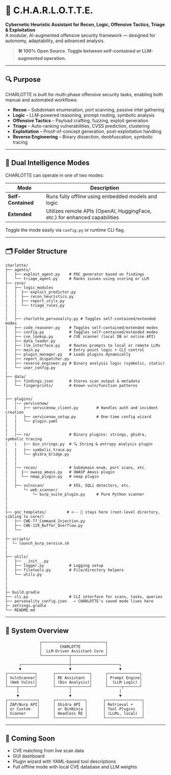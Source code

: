 # 🧠 C.H.A.R.L.O.T.T.E.

**Cybernetic Heuristic Assistant for Recon, Logic, Offensive Tactics, Triage & Exploitation**  
A modular, AI-augmented offensive security framework — designed for autonomy, adaptability, and advanced analysis.

> **🛠️ 100% Open Source. Toggle between self-contained or LLM-augmented operation.**

---

## 🔍 Purpose

CHARLOTTE is built for multi-phase offensive security tasks, enabling both manual and automated workflows:

- **Recon** – Subdomain enumeration, port scanning, passive intel gathering  
- **Logic** – LLM-powered reasoning, prompt routing, symbolic analysis  
- **Offensive Tactics** – Payload crafting, fuzzing, exploit generation  
- **Triage** – Auto-ranking vulnerabilities, CVSS prediction, clustering  
- **Exploitation** – Proof-of-concept generation, post-exploitation handling  
- **Reverse Engineering** – Binary dissection, deobfuscation, symbolic tracing

---

## 🧬 Dual Intelligence Modes

CHARLOTTE can operate in one of two modes:

| Mode               | Description                                                                 |
|--------------------|-----------------------------------------------------------------------------|
| **Self-Contained** | Runs fully offline using embedded models and logic                          |
| **Extended**       | Utilizes remote APIs (OpenAI, HuggingFace, etc.) for enhanced capabilities |

Toggle the mode easily via `config.py` or runtime CLI flag.

---

## 🗂️ Folder Structure

```plaintext
charlotte/
├── agents/
│   ├── exploit_agent.py    # POC generator based on findings
│   └── triage_agent.py     # Ranks issues using scoring or LLM
├── core/
|   ├── logic_modules
|   |  ├── exploit_predictor.py
|   |  ├── recon_heuristics.py
|   |  ├── report_utils.py
|   |  └── triage_rules.py
|   |  
|   |
│   ├── charlotte_personality.py # Toggles self-contained/extended modes
│   ├── code_reasoner.py    # Toggles self-contained/extended modes
│   ├── config.py           # Toggles self-contained/extended modes
│   ├── cve_lookup.py       # CVE scanner (local DB or online API)
|   ├── data_loader.py
│   ├── llm_interface.py    # Routes prompts to local or remote LLMs
│   ├── main.py             # Entry point logic + CLI control
│   ├── plugin_manager.py   # Loads plugins dynamically
|   ├── report_dispatcher.py
│   ├── reverse_engineer.py # Binary analysis logic (symbolic, static)
│   └── user_config.py
|
├── data/
│   ├── findings.json       # Stores scan output & metadata
│   └── fingerprints/       # Known vuln/function patterns
│
│
├── plugins/
│   |── servicenow/
│   |   ├── servicenow_client.py        # Handles auth and incident creation
│   |   ├── servicenow_setup.py         # One-time config wizard
|   |   └── plugin.yaml
|   |
|   |
│   |── re/                 # Binary plugins: strings, ghidra, symbolic tracing
│   |   ├── bin_strings.py  # 🔍 String & entropy analysis plugin
│   |   ├── symbolic_trace.py 
│   |   └── ghidra_bridge.py 
|   |
|   |
│   |── recon/              # Subdomain enum, port scans, etc.
|   |  ├── owasp_amass.py   # OWASP Amass plugin
|   |  └── nmap_plugin.py   # nmap plugin
|   |
│   ├── vulnscan/           # XSS, SQLi detectors, etc.
│       └─ web_scanner/
│           └─ burp_suite_plugin.py     # Pure Python scanner
|
|
|
├── poc_templates/         # <-- 🧠 stays here (root-level directory, sibling to core/)
│   ├── CWE-77_Command_Injection.py
│   ├── CWE-119_Buffer_Overflow.py
│   └──   
|
├─ scripts/
│  └─ launch_burp_service.sh
|
|
├── utils/
|   ├── __init__.py
│   ├── logger.py           # Logging setup
│   ├── filetools.py        # File/directory helpers
│   └── utils.py
|
│
|
├─ build.gradle
├── cli.py                  # CLI interface for scans, tasks, queries
├── personality_config.json   ← CHARLOTTE's saved mode lives here
├─ settings.gradle
└── README.md
```

---

## 🧩 System Overview

```
               ┌────────────────────────────┐
               │        CHARLOTTE           │
               │  LLM-Driven Assistant Core │
               └────────────┬───────────────┘
                            │
      ┌─────────────────────┼─────────────────────┐
      ▼                     ▼                     ▼
┌────────────┐       ┌───────────────┐      ┌──────────────┐
│ VulnScanner│       │ RE Assistant  │      │ Prompt Engine│
│ (Web Vulns)│       │ (Bin Analysis)│      │  (LLM Logic) │
└────┬───────┘       └──────┬────────┘      └──────┬───────┘
     │                      │                     │
     ▼                      ▼                     ▼
┌─────────────┐      ┌─────────────┐       ┌────────────────┐
│ ZAP/Burp API│      │ Ghidra API  │       │ Retrieval +    │
│ or Custom   │      │ or BinNinja │       │ Tool Plugins   │
│ Scanner     │      │ Headless RE │       │ (LLMs, local)  │
└─────────────┘      └─────────────┘       └────────────────┘
```

---

## 🚀 Coming Soon
- CVE matching from live scan data  
- GUI dashboard  
- Plugin wizard with YAML-based tool descriptions  
- Full offline mode with local CVE database and LLM weights
